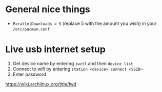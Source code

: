 # General nice things
 - `ParallelDownloads = 5` (replace 5 with the amount you wish) in your `/etc/pacman.conf`

# Live usb internet setup
1. Get device name by entering `iwctl` and then `device list`
2. Connect to wifi by entering `station <device> connect <SSID>`
3. Enter password

https://wiki.archlinux.org/title/Iwd
